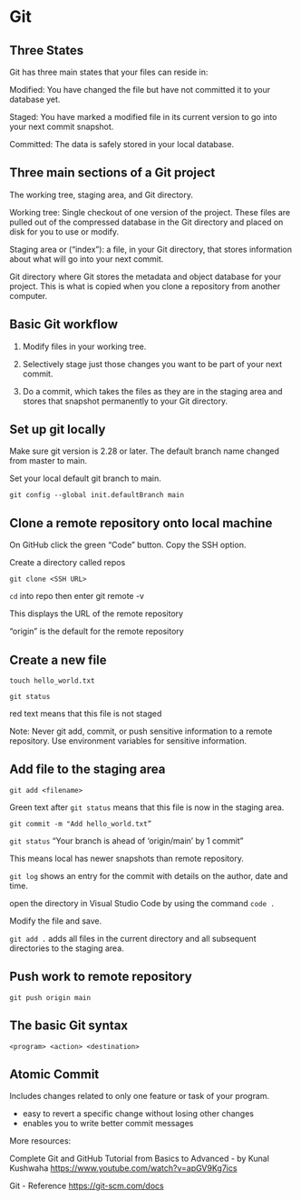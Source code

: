 # Git

## Three States

Git has three main states that your files can reside in:

Modified:
You have changed the file but have not committed it to your database yet.

Staged:
You have marked a modified file in its current version to go into your next commit snapshot.

Committed:
The data is safely stored in your local database.

## Three main sections of a Git project

The working tree, staging area, and Git directory.

Working tree:
Single checkout of one version of the project. These files are pulled out of the compressed database in the Git directory and placed on disk for you to use or modify.

Staging area or (“index”):
a file, in your Git directory, that stores information about what will go into your next commit.

Git directory
where Git stores the metadata and object database for your project. This is what is copied when you clone a repository from another computer.

## Basic Git workflow

1. Modify files in your working tree.

2. Selectively stage just those changes you want to be part of your next commit.

3. Do a commit, which takes the files as they are in the staging area and stores that snapshot permanently to your Git directory.

## Set up git locally

Make sure git version is 2.28 or later. The default branch name changed from master to main.

Set your local default git branch to main.

`git config --global init.defaultBranch main`

## Clone a remote repository onto local machine

On GitHub click the green “Code” button. Copy the SSH option.

Create a directory called repos

`git clone <SSH URL>` 

`cd` into repo then enter git remote -v

This displays the URL of the remote repository

“origin” is the default for the remote repository

## Create a new file

`touch hello_world.txt`

`git status`

red text means that this file is not staged

Note: Never git add, commit, or push sensitive information to a remote repository. Use environment variables for sensitive information.

## Add file to the staging area

`git add <filename>`

Green text after `git status` means that this file is now in the staging area.

`git commit -m "Add hello_world.txt”`

`git status` “Your branch is ahead of ‘origin/main’ by 1 commit”

This means local has newer snapshots than remote repository.

`git log` shows an entry for the commit with details on the author, date and time.

open the directory in Visual Studio Code by using the command `code .`

Modify the file and save.

`git add .` adds all files in the current directory and all subsequent directories to the staging area.

## Push work to remote repository

`git push origin main`

## The basic Git syntax

`<program> <action> <destination>`

## Atomic Commit

Includes changes related to only one feature or task of your program.

- easy to revert a specific change without losing other changes
- enables you to write better commit messages

More resources:

Complete Git and GitHub Tutorial from Basics to Advanced - by Kunal Kushwaha <https://www.youtube.com/watch?v=apGV9Kg7ics>

Git - Reference <https://git-scm.com/docs>
